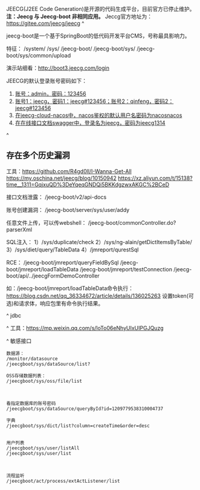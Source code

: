 JEECG(J2EE Code Generation)是开源的代码生成平台，目前官方已停止维护。
**注：Jeecg 与 Jeecg-boot 非相同应用。** Jeccg官方地址为：https://gitee.com/jeecg/jeecg
^


jeecg-boot是一个基于SpringBoot的低代码开发平台CMS，号称最具影响力。



特征：
/system/
/sys/
/jeecg-boot/
/jeecg-boot/sys/
/jeecg-boot/sys/common/upload

演示站细看：<http://boot3.jeecg.com/login>

JEECG的默认登录账号密码如下：
1. [账号：admin，密码：123456](http://idoc.jeecg.com/1275933)[](http://idoc.jeecg.com/1275933)[](https://www.cnblogs.com/CHENJIAO120/p/7079300.html)
2. [账号1：jeecg，密码1：jeecg#123456；账号2：qinfeng，密码2：jeecg#123456](http://jeecg.com/doc/demo)[](http://jeecg.com/doc/demo)
3. [在jeecg-cloud-nacos中，nacos鉴权的默认用户名密码为nacosnacos](https://segmentfault.com/a/1190000045065819)[](https://segmentfault.com/a/1190000045065819)
4. [在在线接口文档swagger中，登录名为jeecg，密码为jeecg1314](http://doc.jeecg.com/2043926)[](http://doc.jeecg.com/2043926)

^
## **存在多个历史漏洞**
工具：<https://github.com/R4gd0ll/I-Wanna-Get-All>
<https://my.oschina.net/jeecg/blog/10150942>
<https://xz.aliyun.com/t/15138?time__1311=GqjxuQD%3DeYqeqGNDQi5BKKdgzwxAKGC%2BCeD>

接口文档泄露：
/jeecg-boot/v2/api-docs

账号创建漏洞：
/jeecg-boot/server/sys/user/addy

任意文件上传，可以传webshell：
/jeecg-boot/commonController.do?parserXml

SQL注入：
1）/sys/duplicate/check
2）/sys/ng-alain/getDictItemsByTable/
3）/sys/diet/query/TableData
4）/jmreport/qurestSql

RCE：
/jeecg-boot/jmreport/queryFieldBySql
/jeecg-boot/jmreport/loadTableData
/jeecg-boot/jmreport/testConnection
/jeecg-boot/api/../jeecgFormDemoController

如：/jeecg-boot/jmreport/loadTableData命令执行：
<https://blog.csdn.net/qq_36334672/article/details/136025263>
设置token(可选)和请求体，响应包里有命令执行结果。


^
jdbc


^
工具：<https://mp.weixin.qq.com/s/loTo06eNhyUIxUIPGJQuzg>


^
敏感接口
```
数据源：
/monitor/datasource
/jeecgboot/sys/dataSource/list?

OSS存储数据列表：
/jeecgboot/sys/oss/file/list



看指定数据库的账号密码
/jeecgboot/sys/dataSource/queryById?id=1209779538310004737

字典
/jeecgboot/sys/dict/list?column=createTime&order=desc


用户列表
/jeecgboot/sys/user/listAll
/jeecgboot/sys/user/list



流程监听
/jeecgboot/act/process/extActListener/list





```